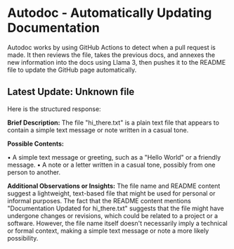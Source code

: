 # Autodoc - Automatically Updating Documentation

Autodoc works by using GitHub Actions to detect when a pull request is made. It then reviews the file, takes the previous docs, and annexes the new information into the docs using Llama 3, then pushes it to the README file to update the GitHub page automatically.

## Latest Update: Unknown file

Here is the structured response:

**Brief Description:** The file "hi_there.txt" is a plain text file that appears to contain a simple text message or note written in a casual tone.

**Possible Contents:**

• A simple text message or greeting, such as a "Hello World" or a friendly message.
• A note or a letter written in a casual tone, possibly from one person to another.

**Additional Observations or Insights:** The file name and README content suggest a lightweight, text-based file that might be used for personal or informal purposes. The fact that the README content mentions "Documentation Updated for hi_there.txt" suggests that the file might have undergone changes or revisions, which could be related to a project or a software. However, the file name itself doesn't necessarily imply a technical or formal context, making a simple text message or note a more likely possibility.
